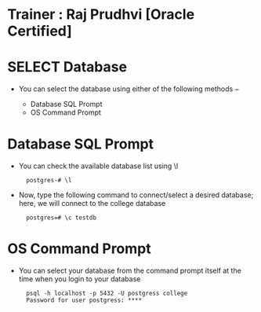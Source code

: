 # Trainer : Raj Prudhvi [Oracle Certified]
# SELECT Database

* You can select the database using either of the following methods −

    * Database SQL Prompt
    * OS Command Prompt

# Database SQL Prompt

* You can check the available database list using \l
        
        postgres-# \l

* Now, type the following command to connect/select a desired database; here, we will connect to the college database

        postgres=# \c testdb

# OS Command Prompt
* You can select your database from the command prompt itself at the time when you login to your database

        psql -h localhost -p 5432 -U postgress college
        Password for user postgress: ****



